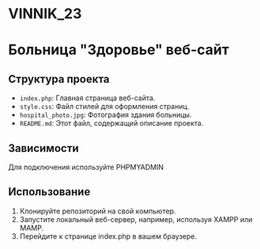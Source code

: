 # VINNIK_23
# Больница "Здоровье" веб-сайт
## Структура проекта

- `index.php`: Главная страница веб-сайта.
- `style.css`: Файл стилей для оформления страниц.
- `hospital_photo.jpg`: Фотография здания больницы.
- `README.md`: Этот файл, содержащий описание проекта.

## Зависимости
Для подключения используйте PHPMYADMIN
## Использование

1. Клонируйте репозиторий на свой компьютер.
2. Запустите локальный веб-сервер, например, используя XAMPP или MAMP.
3. Перейдите к странице index.php в вашем браузере.

